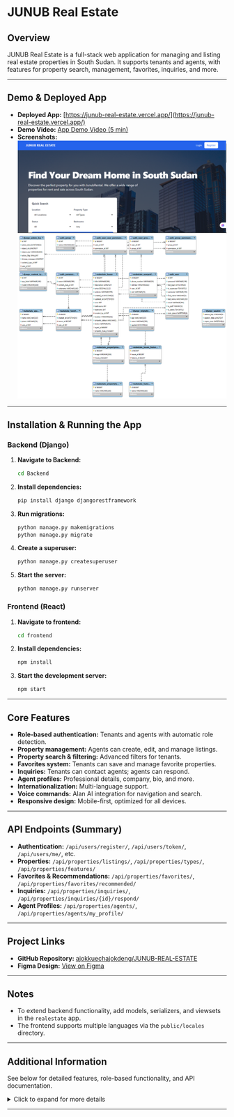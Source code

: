 # JUNUB Real Estate

## Overview

JUNUB Real Estate is a full-stack web application for managing and listing real estate properties in South Sudan. It supports tenants and agents, with features for property search, management, favorites, inquiries, and more.

---

## Demo & Deployed App

- **Deployed App:** [https://junub-real-estate.vercel.app/](https://junub-real-estate.vercel.app/)
- **Demo Video:** [App Demo Video (5 min)](https://drive.google.com/file/d/1BzOIYgXcOFGhmK4W23-hEkJyGSghgmmW/view?usp=sharing)
- **Screenshots:**  
  ![Home](./frontend/public/Images/Screenshot%202025-06-09%20164400.png)  
  ![Database Schema](./frontend/public/Images/Databases%20Schema.png)

---

## Installation & Running the App

### Backend (Django)

1. **Navigate to Backend:**
   ```bash
   cd Backend
   ```
2. **Install dependencies:**
   ```bash
   pip install django djangorestframework
   ```
3. **Run migrations:**
   ```bash
   python manage.py makemigrations
   python manage.py migrate
   ```
4. **Create a superuser:**
   ```bash
   python manage.py createsuperuser
   ```
5. **Start the server:**
   ```bash
   python manage.py runserver
   ```

### Frontend (React)

1. **Navigate to frontend:**
   ```bash
   cd frontend
   ```
2. **Install dependencies:**
   ```bash
   npm install
   ```
3. **Start the development server:**
   ```bash
   npm start
   ```

---

## Core Features

- **Role-based authentication:** Tenants and agents with automatic role detection.
- **Property management:** Agents can create, edit, and manage listings.
- **Property search & filtering:** Advanced filters for tenants.
- **Favorites system:** Tenants can save and manage favorite properties.
- **Inquiries:** Tenants can contact agents; agents can respond.
- **Agent profiles:** Professional details, company, bio, and more.
- **Internationalization:** Multi-language support.
- **Voice commands:** Alan AI integration for navigation and search.
- **Responsive design:** Mobile-first, optimized for all devices.

---

## API Endpoints (Summary)

- **Authentication:** `/api/users/register/`, `/api/users/token/`, `/api/users/me/`, etc.
- **Properties:** `/api/properties/listings/`, `/api/properties/types/`, `/api/properties/features/`
- **Favorites & Recommendations:** `/api/properties/favorites/`, `/api/properties/favorites/recommended/`
- **Inquiries:** `/api/properties/inquiries/`, `/api/properties/inquiries/{id}/respond/`
- **Agent Profiles:** `/api/properties/agents/`, `/api/properties/agents/my_profile/`

---

## Project Links

- **GitHub Repository:** [ajokkuechajokdeng/JUNUB-REAL-ESTATE](https://github.com/ajokkuechajokdeng/JUNUB-REAL-ESTATE.git)
- **Figma Design:** [View on Figma](https://www.figma.com/design/Vx4Vy7ZaK3JQ63eSZtiaFt/JUNUB-REAL-ESTATE..?node-id=0-1&t=xZecZrEgNEpufP3B-1)

---

## Notes

- To extend backend functionality, add models, serializers, and viewsets in the `realestate` app.
- The frontend supports multiple languages via the `public/locales` directory.

---

## Additional Information

See below for detailed features, role-based functionality, and API documentation.

<details>
<summary>Click to expand for more details</summary>

### User Registration and Login

- Register via `/api/users/register/` with role selection (`tenant` or `agent`).
- Login via `/api/users/token/` (automatic role detection).
- Example registration and login requests are provided in the full documentation.

### Role-Based Functionality

#### Tenant Features

- Property search, filtering, favorites, inquiries, dashboard, recommendations.

#### Agent Features

- Agent profile, property management, inquiry management, image management.

#### Professional Features

- Enhanced role-based access control, admin interface, error handling, logging, API documentation, advanced filtering.

</details>

---